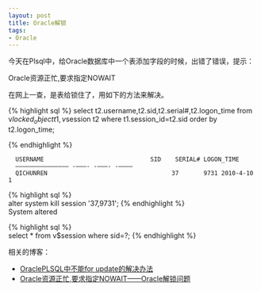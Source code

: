 ```yaml
---
layout: post
title: Oracle解锁 
tags:
- Oracle
---
```


今天在Plsql中，给Oracle数据库中一个表添加字段的时候，出错了错误，提示：

Oracle资源正忙,要求指定NOWAIT

在网上一查，是表给锁住了，用如下的方法来解决。

{% highlight sql %}
select t2.username,t2.sid,t2.serial#,t2.logon_time
from v$locked_object t1,v$session t2
where t1.session_id=t2.sid order by t2.logon_time; 

{% endhighlight %}     

      USERNAME                              SID    SERIAL# LOGON_TIME
      ——————————————— -———- -———- -————
      QICHUNREN                                   37       9731 2010-4-10 1  

{% highlight sql %}      
   alter system kill session '37,9731';
{% endhighlight %}  
System altered  

{% highlight sql %}      
   select * from v$session where sid=?; 
{% endhighlight %}    

相关的博客：

+ [OraclePLSQL中不能for update的解决办法](http://bot.javaeye.com/blog/429478)
+ [Oracle资源正忙,要求指定NOWAIT——Oracle解锁问题](http://hi.baidu.com/shuyangwhj/blog/item/c321aa133812f4846538dbc5.html)
